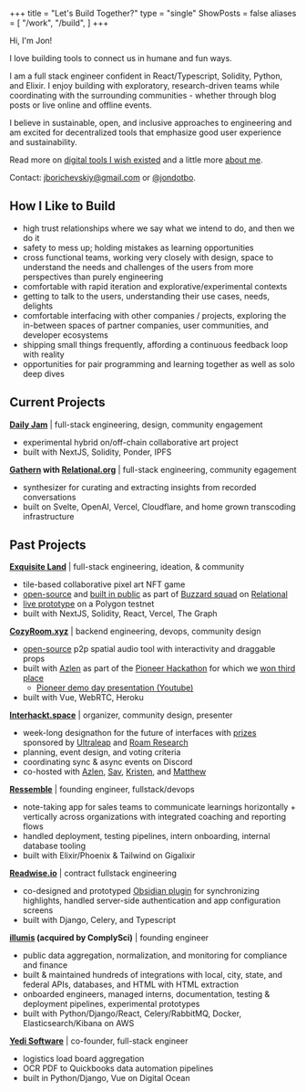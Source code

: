 +++
title = "Let's Build Together?"
type = "single"
ShowPosts = false
aliases = [
    "/work",
    "/build",
]
+++

Hi, I'm Jon!

I love building tools to connect us in humane and fun ways. 

I am a full stack engineer confident in React/Typescript, Solidity, Python, and Elixir. I enjoy building with exploratory, research-driven teams while coordinating with the surrounding communities - whether through blog posts or live online and offline events.

I believe in sustainable, open, and inclusive approaches to engineering and am excited for decentralized tools that emphasize good user experience and sustainability.

Read more on [digital tools I wish existed](/posts/digital-tools) and a little more [about me](/about).

Contact: [jborichevskiy@gmail.com](mailto:jborichevskiy@gmail.com) or [@jondotbo](https://twitter.com/jondotbo).

## How I Like to Build

- high trust relationships where we say what we intend to do, and then we do it
- safety to mess up; holding mistakes as learning opportunities
- cross functional teams, working very closely with design, space to understand the needs and challenges of the users from more perspectives than purely engineering
- comfortable with rapid iteration and explorative/experimental contexts
- getting to talk to the users, understanding their use cases, needs, delights
- comfortable interfacing with other companies / projects, exploring the in-between spaces of partner companies, user communities, and developer ecosystems
- shipping small things frequently, affording a continuous feedback loop with reality
- opportunities for pair programming and learning together as well as solo deep dives

## Current Projects

**[Daily Jam](https://dailyjam.xyz)** | full-stack engineering, design, community engagement

- experimental hybrid on/off-chain collaborative art project
- built with NextJS, Solidity, Ponder, IPFS

**[Gathern](https://gathern.xyz) with [Relational.org](https://relational.org)** | full-stack engineering, community egagement

- synthesizer for curating and extracting insights from recorded conversations
- built on Svelte, OpenAI, Vercel, Cloudflare, and home grown transcoding infrastructure

## Past Projects

**[Exquisite Land](https://exquisite.land)** | full-stack engineering, ideation, & community

- tile-based collaborative pixel art NFT game
- [open-source](https://github.com/relational-os/exquisite-land) and [built in public](https://www.youtube.com/playlist?list=PLRrtyVcA7IkpfqjR94gZwORPCFuQ16NkG) as part of [Buzzard squad](https://buzzard.life) on [Relational](https://github.com/relational-os/)
- [live prototype](https://exquisite-land.vercel.app/) on a Polygon testnet
- built with NextJS, Solidity, React, Vercel, The Graph

**[CozyRoom.xyz](https://cozyroom.xyz)** | backend engineering, devops, community design

- [open-source](https://github.com/azlen/cozyroom) p2p spatial audio tool with interactivity and draggable props
- built with [Azlen](https://azlen.me/) as part of the [Pioneer Hackathon](https://frontier.pioneer.app/posts/8bdae1a6-cozyroom-spatial-peer-to-peer-audio-chat) for which we [won third place](https://twitter.com/pioneerdotapp/status/1249854009789349896?s=20)
  - [Pioneer demo day presentation (Youtube)](https://youtu.be/pa5sc1tCTYQ?t=1360)
- built with Vue, WebRTC, Heroku

**[Interhackt.space](https://interhackt.space)** | organizer, community design, presenter

- week-long designathon for the future of interfaces with [prizes](https://twitter.com/interhackt_/status/1342317555747209218?s=20) sponsored by [Ultraleap](https://www.ultraleap.com/) and [Roam Research](https://roamresearch.com/)
- planning, event design, and voting criteria
- coordinating sync & async events on Discord
- co-hosted with [Azlen](https://azlen.me), [Sav](https://savsidorov.com/about), [Kristen](https://twitter.com/kpaxle), and [Matthew](https://twitter.com/MatthewWSiu)

**[Ressemble](https://ressemble.com)** | founding engineer, fullstack/devops

- note-taking app for sales teams to communicate learnings horizontally + vertically across organizations with integrated coaching and reporting flows
- handled deployment, testing pipelines, intern onboarding, internal database tooling
- built with Elixir/Phoenix & Tailwind on Gigalixir

**[Readwise.io](https://readwise.io)** | contract fullstack engineering

- co-designed and prototyped [Obsidian plugin](https://github.com/readwiseio/obsidian-readwise) for synchronizing highlights, handled server-side authentication and app configuration screens
- built with Django, Celery, and Typescript

**[illumis](https://illumis.com/) (acquired by ComplySci)** | founding engineer

- public data aggregation, normalization, and monitoring for compliance and finance
- built & maintained hundreds of integrations with local, city, state, and federal APIs, databases, and HTML with HTML extraction
- onboarded engineers, managed interns, documentation, testing & deployment pipelines, experimental prototypes
- built with Python/Django/React, Celery/RabbitMQ, Docker, Elasticsearch/Kibana on AWS

**[Yedi Software](https://www.yedi.io/)** | co-founder, full-stack engineer

- logistics load board aggregation
- OCR PDF to Quickbooks data automation pipelines
- built in Python/Django, Vue on Digital Ocean
